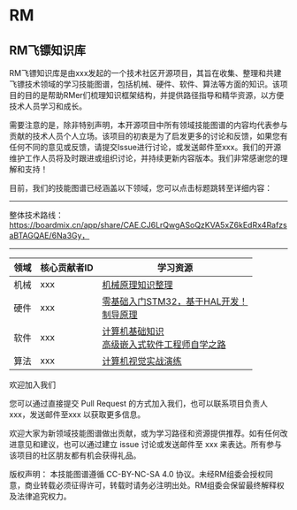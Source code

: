 # RM
## RM飞镖知识库
RM飞镖知识库是由xxx发起的一个技术社区开源项目，其旨在收集、整理和共建飞镖技术领域的学习技能图谱，包括机械、硬件、软件、算法等方面的知识。该项目的目的是帮助RMer们梳理知识框架结构，并提供路径指导和精华资源，以方便技术人员学习和成长。

需要注意的是，除非特别声明，本开源项目中所有领域技能图谱的内容均代表参与贡献的技术人员个人立场。该项目的初衷是为了启发更多的讨论和反馈，如果您有任何不同的意见或反馈，请提交Issue进行讨论，或发送邮件至xxx。我们的开源维护工作人员将及时跟进或组织讨论，并持续更新内容版本。我们非常感谢您的理解和支持！

目前，我们的技能图谱已经涵盖以下领域，您可以点击标题跳转至详细内容：

------
整体技术路线：https://boardmix.cn/app/share/CAE.CJ6LrQwgASoQzKVA5xZ6kEdRx4RafzsaBTAGQAE/6Na3Gy，

------
| 领域 | 核心贡献者ID | 学习资源 |
| ---- | ---- | ---- |
| 机械 | xxx | <a href="https://tomm.muzing.top/">机械原理知识整理</a> |
| 硬件 | xxx | <a href="https://github.com/rymcu/Nebula-Pi-STM32">零基础入门STM32，基于HAL开发！</a>  <br> <a href="https://mool.njust.edu.cn/group1/M00/00/03/CjIGwF249y-AC7uNAFpNzhhz3M0837.pdf">制导原理</a> |
| 软件 | xxx | <a href="https://github.com/suvllian/computer-science-knowledge">计算机基础知识</a> <br> <a href="https://github.com/CodeAllen999/Linux-C-CPP-Collection">高级嵌入式软件工程师自学之路</a> |
| 算法 | xxx | <a href="https://charmve.github.io/computer-vision-in-action/#/README">计算机视觉实战演练</a> |

欢迎加入我们


您可以通过直接提交 Pull Request 的方式加入我们，也可以联系项目负责人xxx，发送邮件至xxx 以获取更多信息。


欢迎大家为新领域技能图谱做出贡献，或为学习路径和资源提供推荐。如有任何改进意见和建议，也可以通过建立 issue 讨论或发送邮件至 xxx 来表达。所有参与该项目的社区朋友都有机会获得礼品。


版权声明：
本技能图谱遵循 CC-BY-NC-SA 4.0 协议。未经RM组委会授权同意，商业转载必须征得许可，转载时请务必注明出处。RM组委会保留最终解释权及法律追究权力。


